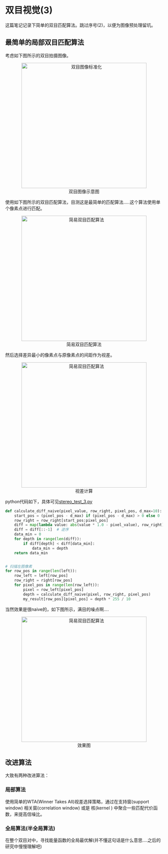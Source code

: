 双目视觉(3)
=========
这篇笔记记录下简单的双目匹配算法。跳过序号(2)，以便为图像预处理留坑。
## 最简单的局部双目匹配算法
考虑如下图所示的双目拍摄图像。
<div  align="center">    
<img src="https://raw.githubusercontent.com/lvniqi/machine-learning/master/stero_vision/notes/Stereo%20camera_algorithm1_p1.PNG" width= "400" alt="双目图像标准化" align=center />
</div>

<div  align="center">双目图像示意图</div>


使用如下图所示的双目匹配算法，目测这是最简单的匹配算法.....这个算法使用单个像素点进行匹配。
<div  align="center">    
<img src="https://raw.githubusercontent.com/lvniqi/machine-learning/master/stero_vision/notes/Stereo%20camera_algorithm1_p2.PNG" width= "400" alt="简易双目匹配算法" align=center />
</div>

<div  align="center">简易双目匹配算法</div>

然后选择差异最小的像素点与原像素点的间距作为视差。
<div  align="center">    
<img src="https://raw.githubusercontent.com/lvniqi/machine-learning/master/stero_vision/notes/Stereo%20camera_algorithm1_p3.PNG" width= "400" alt="简易双目匹配算法" align=center />
</div>

<div  align="center">视差计算</div>

python代码如下，具体可见[stereo_test_3.py](https://github.com/lvniqi/machine-learning/blob/master/stero_vision/script/stereo_test_3.py)
```python
def calculate_diff_naive(pixel_value, row_right, pixel_pos, d_max=10):
    start_pos = (pixel_pos - d_max) if (pixel_pos - d_max) > 0 else 0
    row_right = row_right[start_pos:pixel_pos]
    diff = map(lambda value: abs(value * 1.0 - pixel_value), row_right)
    diff = diff[::-1]  # 逆序
    data_min = 0
    for depth in range(len(diff)):
        if diff[depth] < diff[data_min]:
            data_min = depth
    return data_min


# 扫描左图像素
for row_pos in range(len(left)):
    row_left = left[row_pos]
    row_right = right[row_pos]
    for pixel_pos in range(len(row_left)):
        pixel = row_left[pixel_pos]
        depth = calculate_diff_naive(pixel, row_right, pixel_pos)
        my_result[row_pos][pixel_pos] = depth * 255 / 10

```



当然效果是很naive的，如下图所示，满目的噪点啊....
<div  align="center">    
<img src="https://raw.githubusercontent.com/lvniqi/machine-learning/master/stero_vision/notes/Stereo%20camera_algorithm1_p4.PNG" width= "400" alt="简易双目匹配算法" align=center />
</div>


<div  align="center">效果图</div>

## 改进算法

大致有两种改进算法：
### 局部算法
使用简单的WTA(Winner Takes All)视差选择策略，通过在支持窗(support window) 相关窗(correlation window) 或是 核(kernel ) 中聚合一些匹配代价函数，来提高信噪比。

### 全局算法(半全局算法)
在整个双目对中，寻找能量函数的全局最优解(并不懂这句话是什么意思....之后的研究中慢慢理解吧)